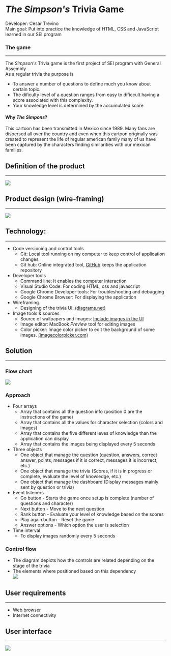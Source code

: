 # _The Simpson's_ Trivia Game
Developer: Cesar Trevino  
Main goal: Put into practice the knowledge of HTML, CSS and JavaScript learned in our SEI program

### The game
- - -
The _Simpson's_ Trivia game is the first project of SEI program with General Assembly  
As a regular trivia the purpose is
 * To answer a number of questions to define much you know about certain topic.
 * The dificulty level of a question ranges from easy to dificcult having a score associated with this complexity.
 * Your knowledge level is determined by the accumulated score
#### Why _The Simpons_?
  This cartoon has been transmitted in Mexico since 1989. Many fans are dispersed all over the country and even when this cartoon originally was created to represent the life of regular american family many of us have been captured by the characters finding similarities with our mexican families.

## Definition of the product
- - - 
![](readme_items/trivia_backlog.png)

## Product design (wire-framing)
- - -
![](readme_items/Wire-framing.png)

## Technology:
- - -
* Code versioning and control tools
  * Git: Local tool running on my computer to keep control of application changes
  * Git hub: Online integrated tool, [GitHub](https://www.github.com) keeps the application repository 
* Developer tools  
  * Command line: It enables the computer interaction
  * Visual Studio Code: For coding HTML, css and javascript
  * Google Chrome Developer tools: For troubleshooting and debugging
  * Google Chrome Browser: For displaying the application
* Wireframing
  * Designing of the trivia UI. [(diagrams.net)](https://app.diagrams.net)
* Image tools & sources
  * Source of wallpapers and images: [Include images in the UI](http://getwallpapers.com)
  * Image editor: MacBook _Preview_ tool for editing images
  * Color picker: Image color picker to edit the background of some images. [(imagecolorpicker.com)](https://imagecolorpicker.com/)

## Solution
- - -
### Flow chart
![](readme_items/trivia-flowchart-ss.png)

### Approach
* Four arrays
  * Array that contains all the question info (position 0 are the instructions of the game)
  * Array that contains all the values for character selection (colors and images)
  * Array that contains the five different leves of knowledge than the application can display
  * Array that contains the images being displayed every 5 seconds
* Three objects
  * One object that manage the question (question, answers, correct answer, points, messages if it is correct, messages it is incorrect, etc.)
  * One object that manage the trivia (Scores, if it is in progress or complete, evaluate the level of knowledge, etc.)
  * One object that manage the dashboard (Display messages mainly sent by question or trivia)
* Event listeners
  * Go button - Starts the game once setup is complete (number of questions and character)
  * Next button - Move to the next question
  * Rank button - Evaluate your level of knowledge based on the scores
  * Play again button - Reset the game
  * Answer options - Which option the user is selection
* Time interval
  * To display images randomly every 5 seconds

### Control flow
* The diagram depicts how the controls are related depending on the stage of the trivia  
* The elements where positioned based on this dependency  
![](readme_items/trivia-control-flow-ss.png)


## User requirements
- - -
* Web browser
* Internet connectivity

## User interface
- - -
![](readme_items/trivia-screenshot.png)
